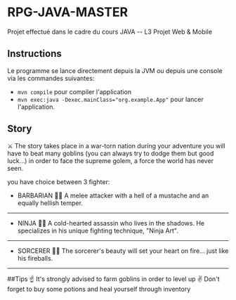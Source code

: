 # RPG-JAVA-MASTER
Projet effectué dans le cadre du cours JAVA -- L3 Projet Web & Mobile

## Instructions 
Le programme se lance directement depuis la JVM 
ou 
depuis une console via les commandes suivantes:
  * `mvn compile` pour compiler l'application
  * `mvn exec:java -Dexec.mainClass="org.example.App"` pour lancer l'application.

## Story
⚔️ The story takes place in a war-torn nation during your adventure you will have to beat many goblins
(you can always try to dodge them but good luck...) in order to face the supreme golem, a force the world has never seen.

you have choice between 3 fighter:

* BARBARIAN 👨‍🎤
A melee attacker with a hell of a mustache and an equally hellish temper.
----------

* NINJA 🧑‍🎤
A cold-hearted assassin who lives in the shadows. He specializes in his unique fighting technique, "Ninja Art".
----------

* SORCERER 👩‍🎤
The sorcerer's beauty will set your heart on fire... just like his fireballs.
----------

##Tips
☝️ It's strongly advised to farm goblins in order to level up
✌️ Don't forget to buy some potions and heal yourself through inventory




